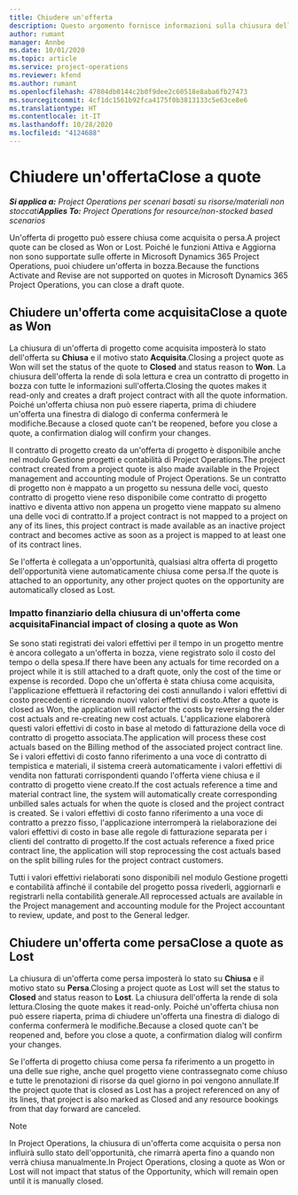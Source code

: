 ```yaml
---
title: Chiudere un'offerta
description: Questo argomento fornisce informazioni sulla chiusura delle offerte in Project Operations.
author: rumant
manager: Annbe
ms.date: 10/01/2020
ms.topic: article
ms.service: project-operations
ms.reviewer: kfend
ms.author: rumant
ms.openlocfilehash: 47804db0144c2b0f9dee2c60518e8aba6fb27473
ms.sourcegitcommit: 4cf1dc1561b92fca4175f0b3813133c5e63ce8e6
ms.translationtype: HT
ms.contentlocale: it-IT
ms.lasthandoff: 10/28/2020
ms.locfileid: "4124688"
---
```

# <a name="close-a-quote"></a><span data-ttu-id="1d095-103">Chiudere un'offerta</span><span class="sxs-lookup"><span data-stu-id="1d095-103">Close a quote</span></span>

<span data-ttu-id="1d095-104">_**Si applica a:** Project Operations per scenari basati su risorse/materiali non stoccati_</span><span class="sxs-lookup"><span data-stu-id="1d095-104">_**Applies To:** Project Operations for resource/non-stocked based scenarios_</span></span>

<span data-ttu-id="1d095-105">Un'offerta di progetto può essere chiusa come acquisita o persa.</span><span class="sxs-lookup"><span data-stu-id="1d095-105">A project quote can be closed as Won or Lost.</span></span> <span data-ttu-id="1d095-106">Poiché le funzioni Attiva e Aggiorna non sono supportate sulle offerte in Microsoft Dynamics 365 Project Operations, puoi chiudere un'offerta in bozza.</span><span class="sxs-lookup"><span data-stu-id="1d095-106">Because the functions Activate and Revise are not supported on quotes in Microsoft Dynamics 365 Project Operations, you can close a draft quote.</span></span>

## <a name="close-a-quote-as-won"></a><span data-ttu-id="1d095-107">Chiudere un'offerta come acquisita</span><span class="sxs-lookup"><span data-stu-id="1d095-107">Close a quote as Won</span></span>

<span data-ttu-id="1d095-108">La chiusura di un'offerta di progetto come acquisita imposterà lo stato dell'offerta su **Chiusa** e il motivo stato **Acquisita**.</span><span class="sxs-lookup"><span data-stu-id="1d095-108">Closing a project quote as Won will set the status of the quote to **Closed** and status reason to **Won**.</span></span> <span data-ttu-id="1d095-109">La chiusura dell'offerta la rende di sola lettura e crea un contratto di progetto in bozza con tutte le informazioni sull'offerta.</span><span class="sxs-lookup"><span data-stu-id="1d095-109">Closing the quotes makes it read-only and creates a draft project contract with all the quote information.</span></span> <span data-ttu-id="1d095-110">Poiché un'offerta chiusa non può essere riaperta, prima di chiudere un'offerta una finestra di dialogo di conferma confermerà le modifiche.</span><span class="sxs-lookup"><span data-stu-id="1d095-110">Because a closed quote can't be reopened, before you close a quote, a confirmation dialog will confirm your changes.</span></span>

<span data-ttu-id="1d095-111">Il contratto di progetto creato da un'offerta di progetto è disponibile anche nel modulo Gestione progetti e contabilità di Project Operations.</span><span class="sxs-lookup"><span data-stu-id="1d095-111">The project contract created from a project quote is also made available in the Project management and accounting module of Project Operations.</span></span> <span data-ttu-id="1d095-112">Se un contratto di progetto non è mappato a un progetto su nessuna delle voci, questo contratto di progetto viene reso disponibile come contratto di progetto inattivo e diventa attivo non appena un progetto viene mappato su almeno una delle voci di contratto.</span><span class="sxs-lookup"><span data-stu-id="1d095-112">If a project contract is not mapped to a project on any of its lines, this project contract is made available as an inactive project contract and becomes active as soon as a project is mapped to at least one of its contract lines.</span></span>

<span data-ttu-id="1d095-113">Se l'offerta è collegata a un'opportunità, qualsiasi altra offerta di progetto dell'opportunità viene automaticamente chiusa come persa.</span><span class="sxs-lookup"><span data-stu-id="1d095-113">If the quote is attached to an opportunity, any other project quotes on the opportunity are automatically closed as Lost.</span></span>

### <a name="financial-impact-of-closing-a-quote-as-won"></a><span data-ttu-id="1d095-114">Impatto finanziario della chiusura di un'offerta come acquisita</span><span class="sxs-lookup"><span data-stu-id="1d095-114">Financial impact of closing a quote as Won</span></span>

<span data-ttu-id="1d095-115">Se sono stati registrati dei valori effettivi per il tempo in un progetto mentre è ancora collegato a un'offerta in bozza, viene registrato solo il costo del tempo o della spesa.</span><span class="sxs-lookup"><span data-stu-id="1d095-115">If there have been any actuals for time recorded on a project while it is still attached to a draft quote, only the cost of the time or expense is recorded.</span></span> <span data-ttu-id="1d095-116">Dopo che un'offerta è stata chiusa come acquisita, l'applicazione effettuerà il refactoring dei costi annullando i valori effettivi di costo precedenti e ricreando nuovi valori effettivi di costo.</span><span class="sxs-lookup"><span data-stu-id="1d095-116">After a quote is closed as Won, the application will refactor the costs by reversing the older cost actuals and re-creating new cost actuals.</span></span> <span data-ttu-id="1d095-117">L'applicazione elaborerà questi valori effettivi di costo in base al metodo di fatturazione della voce di contratto di progetto associata.</span><span class="sxs-lookup"><span data-stu-id="1d095-117">The application will process these cost actuals based on the Billing method of the associated project contract line.</span></span> <span data-ttu-id="1d095-118">Se i valori effettivi di costo fanno riferimento a una voce di contratto di tempistica e materiali, il sistema creerà automaticamente i valori effettivi di vendita non fatturati corrispondenti quando l'offerta viene chiusa e il contratto di progetto viene creato.</span><span class="sxs-lookup"><span data-stu-id="1d095-118">If the cost actuals reference a time and material contract line, the system will automatically create corresponding unbilled sales actuals for when the quote is closed and the project contract is created.</span></span> <span data-ttu-id="1d095-119">Se i valori effettivi di costo fanno riferimento a una voce di contratto a prezzo fisso, l'applicazione interromperà la rielaborazione dei valori effettivi di costo in base alle regole di fatturazione separata per i clienti del contratto di progetto.</span><span class="sxs-lookup"><span data-stu-id="1d095-119">If the cost actuals reference a fixed price contract line, the application will stop reprocessing the cost actuals based on the split billing rules for the project contract customers.</span></span>

<span data-ttu-id="1d095-120">Tutti i valori effettivi rielaborati sono disponibili nel modulo Gestione progetti e contabilità affinché il contabile del progetto possa rivederli, aggiornarli e registrarli nella contabilità generale.</span><span class="sxs-lookup"><span data-stu-id="1d095-120">All reprocessed actuals are available in the Project management and accounting module for the Project accountant to review, update, and post to the General ledger.</span></span> 

## <a name="close-a-quote-as-lost"></a><span data-ttu-id="1d095-121">Chiudere un'offerta come persa</span><span class="sxs-lookup"><span data-stu-id="1d095-121">Close a quote as Lost</span></span>

<span data-ttu-id="1d095-122">La chiusura di un'offerta come persa imposterà lo stato su **Chiusa** e il motivo stato su **Persa**.</span><span class="sxs-lookup"><span data-stu-id="1d095-122">Closing a project quote as Lost will set the status to **Closed** and status reason to **Lost**.</span></span> <span data-ttu-id="1d095-123">La chiusura dell'offerta la rende di sola lettura.</span><span class="sxs-lookup"><span data-stu-id="1d095-123">Closing the quote makes it read-only.</span></span> <span data-ttu-id="1d095-124">Poiché un'offerta chiusa non può essere riaperta, prima di chiudere un'offerta una finestra di dialogo di conferma confermerà le modifiche.</span><span class="sxs-lookup"><span data-stu-id="1d095-124">Because a closed quote can't be reopened and, before you close a quote, a confirmation dialog will confirm your changes.</span></span>

<span data-ttu-id="1d095-125">Se l'offerta di progetto chiusa come persa fa riferimento a un progetto in una delle sue righe, anche quel progetto viene contrassegnato come chiuso e tutte le prenotazioni di risorse da quel giorno in poi vengono annullate.</span><span class="sxs-lookup"><span data-stu-id="1d095-125">If the project quote that is closed as Lost has a project referenced on any of its lines, that project is also marked as Closed and any resource bookings from that day forward are canceled.</span></span>

> [!NOTE]
> <span data-ttu-id="1d095-126">In Project Operations, la chiusura di un'offerta come acquisita o persa non influirà sullo stato dell'opportunità, che rimarrà aperta fino a quando non verrà chiusa manualmente.</span><span class="sxs-lookup"><span data-stu-id="1d095-126">In Project Operations, closing a quote as Won or Lost will not impact that status of the Opportunity, which will remain open until it is manually closed.</span></span>
